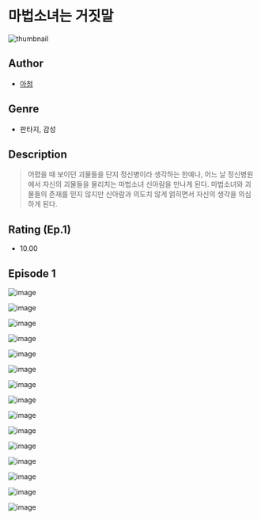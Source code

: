 # 마법소녀는 거짓말
![thumbnail](https://image-comic.pstatic.net/user_contents_data/challenge_comic/2023/05/25/367321/upload_3474916761415332196_480x623.jpeg)

## Author
- [아첨](https://comic.naver.com/artistTitle?id=367321)

## Genre
- 판타지, 감성

## Description
> 어렸을 때 보이던 괴물들을 단지 정신병이라 생각하는 한예나, 어느 날 정신병원에서 자신의 괴물들을 물리치는 마법소녀 신아람을 만나게 된다. 마법소녀와 괴물들의 존재를 믿지 않지만 신아람과 의도치 않게 얽히면서 자신의 생각을 의심하게 된다.


## Rating (Ep.1)
- 10.00

## Episode 1
![image](https://image-comic.pstatic.net/user_contents_data/challenge_comic/2023/05/25/367321/upload_7377794737093371442.jpeg)

![image](https://image-comic.pstatic.net/user_contents_data/challenge_comic/2023/05/25/367321/upload_7076670568457646949.jpeg)

![image](https://image-comic.pstatic.net/user_contents_data/challenge_comic/2023/05/25/367321/upload_3487303645420479843.jpeg)

![image](https://image-comic.pstatic.net/user_contents_data/challenge_comic/2023/05/25/367321/upload_3774350972125471843.jpeg)

![image](https://image-comic.pstatic.net/user_contents_data/challenge_comic/2023/05/25/367321/upload_3474023752570320742.jpeg)

![image](https://image-comic.pstatic.net/user_contents_data/challenge_comic/2023/05/25/367321/upload_7291719443526463846.jpeg)

![image](https://image-comic.pstatic.net/user_contents_data/challenge_comic/2023/05/25/367321/upload_3977301229988952114.jpeg)

![image](https://image-comic.pstatic.net/user_contents_data/challenge_comic/2023/05/25/367321/upload_7365746271482688050.jpeg)

![image](https://image-comic.pstatic.net/user_contents_data/challenge_comic/2023/05/25/367321/upload_3702293356529267001.jpeg)

![image](https://image-comic.pstatic.net/user_contents_data/challenge_comic/2023/05/25/367321/upload_3991094410136072249.jpeg)

![image](https://image-comic.pstatic.net/user_contents_data/challenge_comic/2023/05/25/367321/upload_7076954233126347056.jpeg)

![image](https://image-comic.pstatic.net/user_contents_data/challenge_comic/2023/05/25/367321/upload_7161907805790025785.jpeg)

![image](https://image-comic.pstatic.net/user_contents_data/challenge_comic/2023/05/25/367321/upload_3473795057708249187.jpeg)

![image](https://image-comic.pstatic.net/user_contents_data/challenge_comic/2023/05/25/367321/upload_3631416848499696690.jpeg)

![image](https://image-comic.pstatic.net/user_contents_data/challenge_comic/2023/05/25/367321/upload_3472616376897659952.jpeg)
